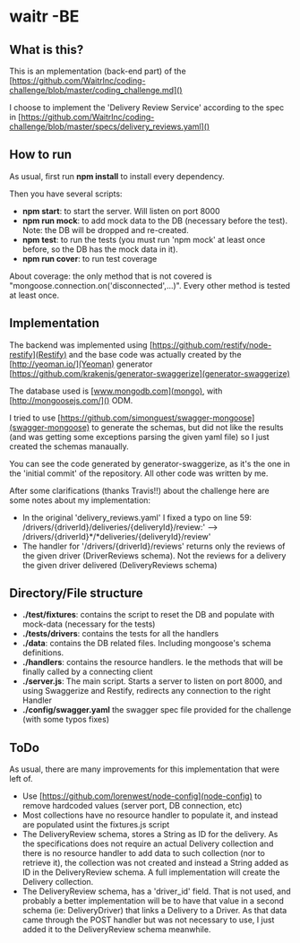 # waitr -BE

## What is this?
This is an mplementation (back-end part) of the [https://github.com/WaitrInc/coding-challenge/blob/master/coding_challenge.md]()

I choose to implement the 'Delivery Review Service' according to the spec in [https://github.com/WaitrInc/coding-challenge/blob/master/specs/delivery_reviews.yaml]()

## How to run
As usual, first run **npm install** to install every dependency.

Then you have several scripts:

 - **npm start**: to start the server. Will listen on port 8000
 - **npm run mock**: to add mock data to the DB (necessary before the test). Note: the DB will be dropped and re-created.
 - **npm test**: to run the tests (you must run 'npm mock' at least once before, so the DB has the mock data in it).
 - **npm run cover**: to run test coverage

About coverage: the only method that is not covered is "mongoose.connection.on('disconnected',...)". Every other method is 
tested at least once.


## Implementation
The backend was implemented using [https://github.com/restify/node-restify](Restify) and the base code was actually 
created by the [http://yeoman.io/](Yeoman) generator [https://github.com/krakenjs/generator-swaggerize](generator-swaggerize)

The database used is [www.mongodb.com](mongo), with [http://mongoosejs.com/]() ODM. 

I tried to use [https://github.com/simonguest/swagger-mongoose](swagger-mongoose) to generate the schemas, but did not 
like the results (and was getting some exceptions parsing the given yaml file) so I just created the schemas manaually.
                                                                                                           
You can see the code generated by generator-swaggerize, as it's the one in the 'initial commit' of the repository. All other code was written by me.


                                                                                                           
After some clarifications (thanks Travis!!) about the challenge here are some notes about my implementation:

 - In the original 'delivery_reviews.yaml' I fixed a typo on line 59: /drivers/{driverId}/deliveries/{deliveryId}/review:' --> /drivers/{driverId}*/*deliveries/{deliveryId}/review'
 - The handler for '/drivers/{driverId}/reviews' returns only the reviews of the given driver (DriverReviews schema). Not the reviews for a delivery the given driver delivered (DeliveryReviews schema)
 
## Directory/File structure
 - **./test/fixtures**: contains the script to reset the DB and populate with mock-data (necessary for the tests)
 - **./tests/drivers**: contains the tests for all the handlers
 - **./data**: contains the DB related files. Including mongoose's schema definitions.
 - **./handlers**: contains the resource handlers. Ie the methods that will be finally called by a connecting client
 - **./server.js**: The main script. Starts a server to listen on port 8000, and using Swaggerize and Restify, redirects any connection to the right Handler
 - **./config/swagger.yaml** the swagger spec file provided for the challenge (with some typos fixes) 
  
## ToDo
 As usual, there are many improvements for this implementation that were left of.

  - Use [https://github.com/lorenwest/node-config](node-config) to remove hardcoded values (server port, DB connection, etc)
  - Most collections have no resource handler to populate it, and instead are populated usint the fixtures.js script
  - The DeliveryReview schema, stores a String as ID for the delivery. As the specifications does not require an actual 
  Delivery collection and there is no resource handler to add data to such collection (nor to retrieve it), the collection 
  was not created and instead a String added as ID in the DeliveryReview schema. A full implementation will create the
  Delivery collection.
  - The DeliveryReview schema, has a 'driver_id' field. That is not used, and probably a better implementation will be 
  to have that value in a second schema (ie: DeliveryDriver) that links a Delivery to a Driver. As that data came
  through the POST handler but was not necessary to use, I just added it to the DeliveryReview schema meanwhile.
  
  
